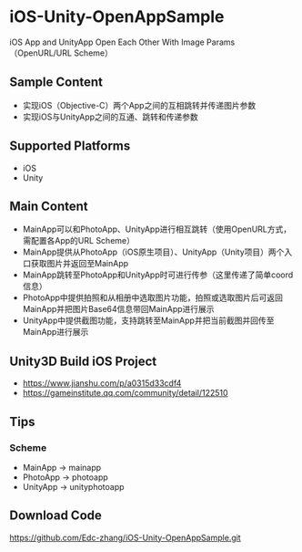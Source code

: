 # iOS-Unity-OpenAppSample
iOS App and UnityApp Open Each Other With Image Params （OpenURL/URL Scheme）

## Sample Content
- 实现iOS（Objective-C）两个App之间的互相跳转并传递图片参数
- 实现iOS与UnityApp之间的互通、跳转和传递参数

## Supported Platforms

- iOS
- Unity

## Main Content
- MainApp可以和PhotoApp、UnityApp进行相互跳转（使用OpenURL方式，需配置各App的URL Scheme）
- MainApp提供从PhotoApp（iOS原生项目）、UnityApp（Unity项目）两个入口获取图片并返回至MainApp
- MainApp跳转至PhotoApp和UnityApp时可进行传参（这里传递了简单coord信息）
- PhotoApp中提供拍照和从相册中选取图片功能，拍照或选取图片后可返回MainApp并把图片Base64信息带回MainApp进行展示
- UnityApp中提供截图功能，支持跳转至MainApp并把当前截图并回传至MainApp进行展示

## Unity3D Build iOS Project
- https://www.jianshu.com/p/a0315d33cdf4
- https://gameinstitute.qq.com/community/detail/122510

## Tips
### Scheme
- MainApp -> mainapp
- PhotoApp -> photoapp
- UnityApp -> unityphotoapp


## Download Code
https://github.com/Edc-zhang/iOS-Unity-OpenAppSample.git
